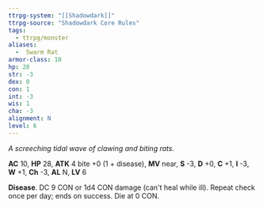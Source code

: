```yaml
---
ttrpg-system: "[[Shadowdark]]"
ttrpg-source: "Shadowdark Core Rules"
tags:
  - ttrpg/monster
aliases:
  -  Swarm Rat
armor-class: 10
hp: 28
str: -3
dex: 0
con: 1
int: -3
wis: 1
cha: -3
alignment: N
level: 6
---
```


_A screeching tidal wave of clawing and biting rats._

**AC** 10, **HP** 28, **ATK** 4 bite +0 (1 + disease), **MV** near, **S** -3, **D** +0, **C** +1, **I** -3, **W** +1, **Ch** -3, **AL** N, **LV** 6

**Disease**. DC 9 CON or 1d4 CON damage (can't heal while ill). Repeat check once per day; ends on success. Die at 0 CON.

